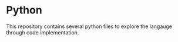 # Python
This repository contains several python files to explore the langauge through code implementation.
